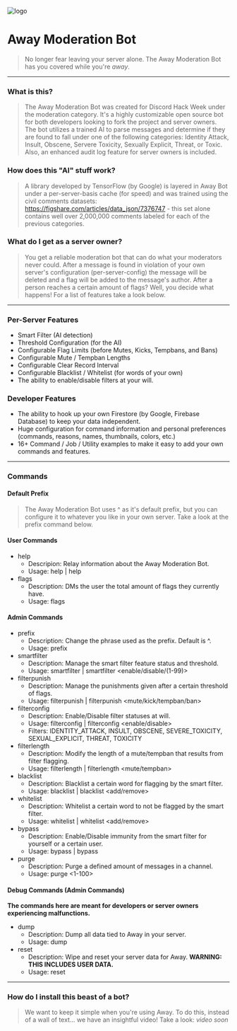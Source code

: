 ![logo](https://i.imgur.com/7pGoxhe.png)
# Away Moderation Bot
> No longer fear leaving your server alone. The Away Moderation Bot has you covered while you're *away*.
---
### What is this?
> The Away Moderation Bot was created for Discord Hack Week under the moderation category. It's a highly customizable open source bot for both developers looking to fork the project and server owners. The bot utilizes a trained AI to parse messages and determine if they are found to fall under one of the following categories: Identity Attack, Insult, Obscene, Servere Toxicity, Sexually Explicit, Threat, or Toxic. Also, an enhanced audit log feature for server owners is included.
### How does this "AI" stuff work?
> A library developed by TensorFlow (by Google) is layered in Away Bot under a per-server-basis cache (for speed) and was trained using the civil comments datasets: https://figshare.com/articles/data_json/7376747 - this set alone contains well over 2,000,000 comments labeled for each of the previous categories.
### What do I get as a server owner?
> You get a reliable moderation bot that can do what your moderators never could. After a message is found in violation of your own server's configuration (per-server-config) the message will be deleted and a flag will be added to the message's author. After a person reaches a certain amount of flags? Well, you decide what happens! For a list of features take a look below.
---
### Per-Server Features
- Smart Filter (AI detection)
- Threshold Configuration (for the AI)
- Configurable Flag Limits (before Mutes, Kicks, Tempbans, and Bans)
- Configurable Mute / Tempban Lengths
- Configurable Clear Record Interval
- Configurable Blacklist / Whitelist (for words of your own)
- The ability to enable/disable filters at your will.
### Developer Features
- The ability to hook up your own Firestore (by Google, Firebase Database) to keep your data independent.
- Huge configuration for command information and personal preferences (commands, reasons, names, thumbnails, colors, etc.)
- 16+ Command / Job / Utility examples to make it easy to add your own commands and features.
---
### Commands
#### Default Prefix
> The Away Moderation Bot uses ^ as it's default prefix, but you can configure it to whatever you like in your own server. Take a look at the prefix command below.
#### User Commands
- help
  - Descripion: Relay information about the Away Moderation Bot.
  - Usage: help | help <command>
- flags
  - Description: DMs the user the total amount of flags they currently have.
  - Usage: flags
#### Admin Commands
- prefix
  - Description: Change the phrase used as the prefix. Default is ^.
  - Usage: prefix <phrase>
- smartfilter
  - Description: Manage the smart filter feature status and threshold.
  - Usage: smartfilter | smartfilter <enable/disable/(1-99)>
- filterpunish
  - Description: Manage the punishments given after a certain threshold of flags.
  - Usage: filterpunish | filterpunish <mute/kick/tempban/ban> <threshold>
- filterconfig
  - Description: Enable/Disable filter statuses at will.
  - Usage: filterconfig | filterconfig <filter-name> <enable/disable>
  - Filters: IDENTITY_ATTACK, INSULT, OBSCENE, SEVERE_TOXICITY, SEXUAL_EXPLICIT, THREAT, TOXICITY
- filterlength
  - Description: Modify the length of a mute/tempban that results from filter flagging.
  - Usage: filterlength | filterlength <mute/tempban> <length in seconds>
- blacklist
  - Description: Blacklist a certain word for flagging by the smart filter.
  - Usage: blacklist | blacklist <add/remove> <word>
- whitelist
  - Description: Whitelist a certain word to not be flagged by the smart filter.
  - Usage: whitelist | whitelist <add/remove> <word>
- bypass
  - Description: Enable/Disable immunity from the smart filter for yourself or a certain user.
  - Usage: bypass | bypass <tag>
- purge
  - Description: Purge a defined amount of messages in a channel.
  - Usage: purge <1-100>
#### Debug Commands (Admin Commands)
__The commands here are meant for developers or server owners experiencing malfunctions.__
- dump
  - Description: Dump all data tied to Away in your server.
  - Usage: dump
- reset
  - Description: Wipe and reset your server data for Away. **WARNING: THIS INCLUDES USER DATA.**
  - Usage: reset
---
### How do I install this beast of a bot?
> We want to keep it simple when you're using Away. To do this, instead of a wall of text... we have an insightful video! Take a look:
*video soon*
